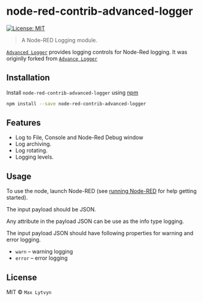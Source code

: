# node-red-contrib-advanced-logger

[![License: MIT](https://img.shields.io/badge/License-MIT-yellow.svg)](https://opensource.org/licenses/MIT)

> A Node-RED Logging module.

[`Advanced Logger`](https://www.npmjs.com/package/node-red-contrib-advanced-logger) provides logging controls for Node-Red logging. 
It was originlly forked from [`Advance Logger`](https://www.npmjs.com/package/node-red-contrib-advance-logger)

## Installation

Install `node-red-contrib-advanced-logger` using [npm](https://www.npmjs.com/)

```bash
npm install --save node-red-contrib-advanced-logger
```

## Features

* Log to File, Console and Node-Red Debug window
* Log archiving.
* Log rotating.
* Logging levels.

## Usage

To use the node, launch Node-RED (see [running Node-RED](http://nodered.org/docs/getting-started/running.html) for help getting started).

The input payload should be JSON. 

Any attribute in the payload JSON can be use as the info type logging.

The input payload JSON should have following properties for warning and error logging.

* `warn` – warning logging
* `error` – error logging

## License

MIT © `Max Lytvyn`

[npm-url]: https://www.npmjs.com/package/node-red-contrib-advanced-logger
